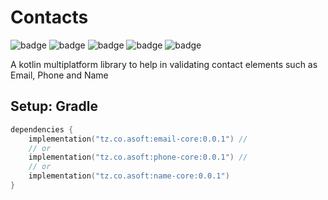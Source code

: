 # Contacts
![badge][badge-maven] ![badge][badge-mpp] ![badge][badge-android] ![badge][badge-js] ![badge][badge-jvm]

A kotlin multiplatform library to help in validating contact elements such as Email, Phone and Name

## Setup: Gradle 
```kotlin
dependencies {
    implementation("tz.co.asoft:email-core:0.0.1") //
    // or
    implementation("tz.co.asoft:phone-core:0.0.1") //
    // or 
    implementation("tz.co.asoft:name-core:0.0.1")
}
```
[badge-maven]: https://img.shields.io/maven-central/v/tz.co.asoft/test/1.0.1?style=flat
[badge-mpp]: https://img.shields.io/badge/kotlin-multiplatform-blue?style=flat
[badge-android]: http://img.shields.io/badge/platform-android-brightgreen.svg?style=flat
[badge-js]: http://img.shields.io/badge/platform-js-yellow.svg?style=flat
[badge-jvm]: http://img.shields.io/badge/platform-jvm-orange.svg?style=flat
